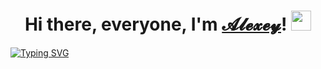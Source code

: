 <h1 align="center">Hi there, everyone, I'm <a href="https://tsaplin.pro/" target="_blank">𝓐𝓵𝓮𝔁𝓮𝔂</a>!
<img src="https://github.com/blackcater/blackcater/raw/main/images/Hi.gif" height="32"/></h1>
<a href="https://git.io/typing-svg"><img src="https://readme-typing-svg.herokuapp.com?font=Fira+Code&duration=4000&pause=10000&center=true&multiline=true&repeat=false&width=800&height=100&lines=A+web+developer+%26+enthusiast.+Coding+in+HTML%2C+CSS%2C+JavaScript+(react+JS)+and+PHP." alt="Typing SVG" /></a>
